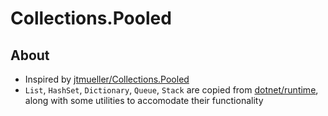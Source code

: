 # Collections.Pooled

## About

- Inspired by [jtmueller/Collections.Pooled](https://github.com/jtmueller/Collections.Pooled)
- `List`, `HashSet`, `Dictionary`, `Queue`, `Stack` are copied from [dotnet/runtime](https://github.com/dotnet/runtime/blob/main/src/libraries/System.Private.CoreLib/src/System/Collections/Generic/), along with some utilities to accomodate their functionality

